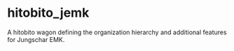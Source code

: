 # hitobito_jemk
A hitobito wagon defining the organization hierarchy and additional features for Jungschar EMK.
